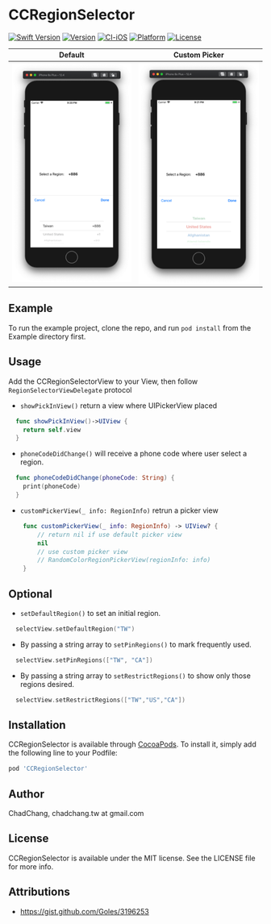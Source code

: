 # CCRegionSelector
[![Swift Version](https://img.shields.io/badge/swift-5.0-orange.svg)]()
[![Version](https://img.shields.io/cocoapods/v/CCRegionSelector.svg?style=flat)](https://cocoapods.org/pods/CCRegionSelector)
[![CI-iOS](https://github.com/ChadChang/CCRegionSelector/actions/workflows/CI-iOS.yml/badge.svg)](https://github.com/ChadChang/CCRegionSelector/actions/workflows/CI-iOS.yml)
[![Platform](https://img.shields.io/badge/Platform-iOS-00BCD4.svg)](https://cocoapods.org/pods/CCRegionSelector)
[![License](https://img.shields.io/github/license/ChadChang/CCRegionSelector)](https://cocoapods.org/pods/CCRegionSelector)

| Default | Custom Picker|
|---|---|
| ![DEMO](https://github.com/ChadChang/CCRegionSelector/raw/master/Screenshot/demo.png)  |  ![Custom picker](https://github.com/ChadChang/CCRegionSelector/raw/master/Screenshot/custom_picker.png) |

## Example

To run the example project, clone the repo, and run `pod install` from the Example directory first.

## Usage

Add the CCRegionSelectorView to your View, then follow `RegionSelectorViewDelegate` protocol

* `showPickInView()` return a view where UIPickerView placed

``` swift
  func showPickInView()->UIView {
    return self.view
  }

```

* `phoneCodeDidChange()` will receive a phone code where user select a region.

``` swift
  func phoneCodeDidChange(phoneCode: String) {
    print(phoneCode)
  }
```

* `customPickerView(_ info: RegionInfo)` retrun a picker view

``` swift
    func customPickerView(_ info: RegionInfo) -> UIView? {
        // return nil if use default picker view
        nil
        // use custom picker view
        // RandomColorRegionPickerView(regionInfo: info)
    }
```

## Optional

* `setDefaultRegion()` to set an initial region.

``` swift
  selectView.setDefaultRegion("TW")
```
* By passing a string array to `setPinRegions()` to mark frequently used.

``` swift
  selectView.setPinRegions(["TW", "CA"])
```
* By passing a string array to `setRestrictRegions()` to show only those regions desired.

``` swift
  selectView.setRestrictRegions(["TW","US","CA"])
```

## Installation

CCRegionSelector is available through [CocoaPods](https://cocoapods.org). To install
it, simply add the following line to your Podfile:

```ruby
pod 'CCRegionSelector'
```

## Author

ChadChang, chadchang.tw at gmail.com

## License

CCRegionSelector is available under the MIT license. See the LICENSE file for more info.

## Attributions

* https://gist.github.com/Goles/3196253
